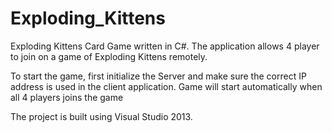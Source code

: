 # Exploding_Kittens
Exploding Kittens Card Game written in C#. The application allows 4 player to join on a game of Exploding Kittens remotely. 

To start the game, first initialize the Server and make sure the correct IP address is used in the client application. Game will start automatically when all 4 players joins the game

The project is built using Visual Studio 2013.

